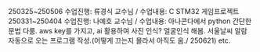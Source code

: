 250325~250506 수업진행: 류경식 교수님 / 수업내용: C STM32 게임프로젝트
250331~250404 수업진행: 나예호 교수님 / 수업내용: 아나콘다에서 python 간단한 문법 다룸. aws key를 가지고, ai 활용하여 사진 인식? 얼굴인식 해봄. 서울날씨 알람 자동으로 오는 프로그램 작성.(어떻게 끄는지 몰라서 아직도 옴./ 250621) etc.

